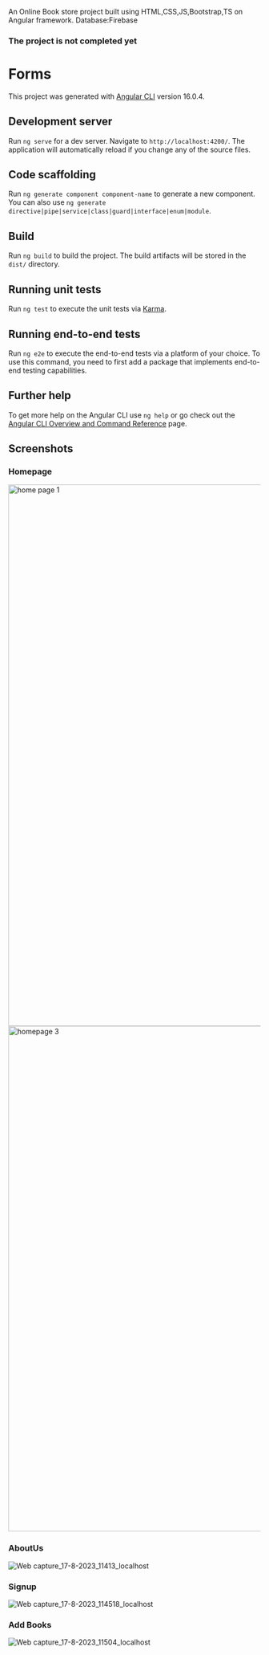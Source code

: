 An Online Book store project built using HTML,CSS,JS,Bootstrap,TS on Angular framework.
Database:Firebase
### The project is not completed yet

# Forms

This project was generated with [Angular CLI](https://github.com/angular/angular-cli) version 16.0.4.

## Development server

Run `ng serve` for a dev server. Navigate to `http://localhost:4200/`. The application will automatically reload if you change any of the source files.

## Code scaffolding

Run `ng generate component component-name` to generate a new component. You can also use `ng generate directive|pipe|service|class|guard|interface|enum|module`.

## Build

Run `ng build` to build the project. The build artifacts will be stored in the `dist/` directory.

## Running unit tests

Run `ng test` to execute the unit tests via [Karma](https://karma-runner.github.io).

## Running end-to-end tests

Run `ng e2e` to execute the end-to-end tests via a platform of your choice. To use this command, you need to first add a package that implements end-to-end testing capabilities.

## Further help

To get more help on the Angular CLI use `ng help` or go check out the [Angular CLI Overview and Command Reference](https://angular.io/cli) page.

## Screenshots
### Homepage
<img width="1079" alt="home page 1" src="https://github.com/prashantXK/Book-store/assets/142013013/90d40080-a5ce-4e2d-9588-3efcc92541af">
<img width="1007" alt="homepage 3" src="https://github.com/prashantXK/Book-store/assets/142013013/a5e009a2-651c-44bc-b242-ff7239158a88">

### AboutUs
![Web capture_17-8-2023_11413_localhost](https://github.com/prashantXK/Book-store/assets/142013013/c24b6314-77c5-4b08-9231-7852872a7063)
### Signup
![Web capture_17-8-2023_114518_localhost](https://github.com/prashantXK/Book-store/assets/142013013/00e445a7-997a-4a55-8cef-2f53ccc540e9)
### Add Books
![Web capture_17-8-2023_11504_localhost](https://github.com/prashantXK/Book-store/assets/142013013/c255f89d-f036-48fc-a419-64be350bbf35)



